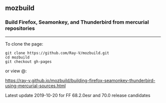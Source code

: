 
## mozbuild

### Build Firefox, Seamonkey, and Thunderbird from mercurial repositories
----

To clone the page:
```
git clone https://github.com/Ray-V/mozbuild.git
cd mozbuild
git checkout gh-pages
```

or view @:  

https://ray-v.github.io/mozbuild/building-firefox-seamonkey-thunderbird-using-mercurial-sources.html


Latest update 2019-10-20 for FF 68.2.0esr and 70.0 release candidates
